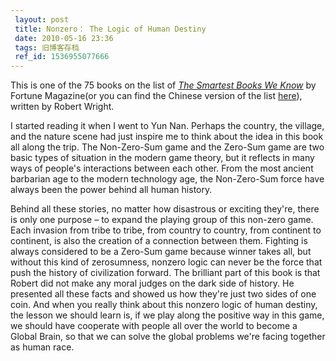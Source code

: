 ```yaml
---
 layout: post
 title: Nonzero： The Logic of Human Destiny
 date: 2010-05-16 23:36
 tags: 旧博客存档
 ref_id: 1536955077666
---
```

This is one of the 75 books on the list of _[The Smartest Books We
Know](http://money.cnn.com/magazines/fortune/fortune_archive/2005/03/21/8254826/index.htm)_
by Fortune Magazine(or you can find the Chinese version of the list
[here](http://book.douban.com/doulist/71806/)), written by Robert Wright.

I started reading it when I went to Yun Nan. Perhaps the country, the village,
and the nature scene had just inspire me to think about the idea in this book
all along the trip. The Non-Zero-Sum game and the Zero-Sum game are two basic
types of situation in the modern game theory, but it reflects in many ways of
people's interactions between each other. From the most ancient barbarian age
to the modern technology age, the Non-Zero-Sum force have always been the
power behind all human history.

Behind all these stories, no matter how disastrous or exciting they're, there
is only one purpose – to expand the playing group of this non-zero game. Each
invasion from tribe to tribe, from country to country, from continent to
continent, is also the creation of a connection between them. Fighting is
always considered to be a Zero-Sum game because winner takes all, but without
this kind of zerosumness, nonzero logic can never be the force that push the
history of civilization forward. The brilliant part of this book is that
Robert did not make any moral judges on the dark side of history. He presented
all these facts and showed us how they're just two sides of one coin. And when
you really think about this nonzero logic of human destiny, the lesson we
should learn is, if we play along the positive way in this game, we should
have cooperate with people all over the world to become a Global Brain, so
that we can solve the global problems we're facing together as human race.

